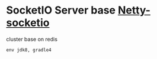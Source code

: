 SocketIO Server base [Netty-socketio](https://github.com/mrniko/netty-socketio-demo)
===
cluster base on redis

```
env jdk8, gradle4 

```